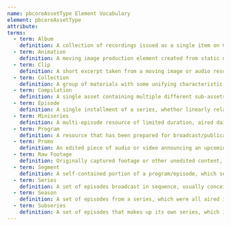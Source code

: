 ```yaml
---
name: pbcoreAssetType Element Vocabulary
element: pbcoreAssetType
attribute:
terms:
  - term: Album
    definition: A collection of recordings issued as a single item on CD, record, or another medium.
  - term: Animation
    definition: A moving image production element created from static drawings or objects.
  - term: Clip
    definition: A short excerpt taken from a moving image or audio resource. A clip may not convey a complete intellectual concept.
  - term: Collection
    definition: A group of materials with some unifying characteristic. – 2. Materials assembled by a person, organization, or repository from a variety of sources; an artificial collection.
  - term: Compilation
    definition: A single asset containing multiple different sub-assets; for example, a reel with programs, clips, and raw footage.
  - term: Episode
    definition: A single installment of a series, whether linearly relate to other episodes in the series, or simply presented under the same branding.
  - term: Miniseries
    definition: A multi-episode resource of limited duration, aired daily or weekly, usually with a total running time of less than 15 hours.
  - term: Program
    definition: A resource that has been prepared for broadcast/publication and is presented as a single work, with no series branding.
  - term: Promo
    definition: An edited piece of audio or video announcing an upcoming work (like a program or series).
  - term: Raw Footage
    definition: Originally captured footage or other unedited content, not intended for broadcast in its current form.
  - term: Segment
    definition: A self-contained portion of a program/episode, which serves its own function, but operates within the larger program/episode.
  - term: Series
    definition: A set of episodes broadcast in sequence, usually conceived without a definte end and aired on a regular schedule. Typically all episodes within a single series follow a specific theme or continuous storyline, or are all broadcast under the same series title and branding.
  - term: Season
    definition: A set of episodes from a series, which were all aired in the same broadcast period.
  - term: Subseries
    definition: A set of episodes that makes up its own series, which is broadcast under an umbrella series with its own branding.
---
```

